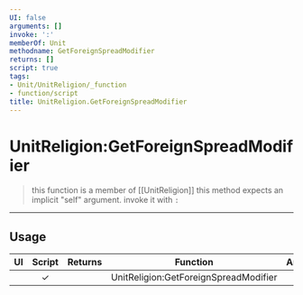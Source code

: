 ```yaml
---
UI: false
arguments: []
invoke: ':'
memberOf: Unit
methodname: GetForeignSpreadModifier
returns: []
script: true
tags:
- Unit/UnitReligion/_function
- function/script
title: UnitReligion.GetForeignSpreadModifier
---
```

# UnitReligion:GetForeignSpreadModifier
> this function is a member of [[UnitReligion]]
> this method expects an implicit "self" argument. invoke it with `:`
-----
## Usage
|  UI | Script | Returns | Function | Arguments |
|:---:|:------:|-------:|:--------:|:---------|
| |✓||UnitReligion:GetForeignSpreadModifier||
